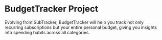 # BudgetTracker Project

Evolving from SubTracker, BudgetTracker will help you track not only recurring subscriptions but your entire personal budget, giving you insights into spending habits across all categories.
